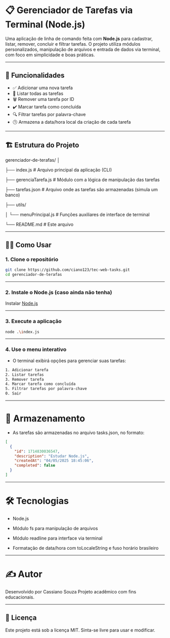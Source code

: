 # 📋 Gerenciador de Tarefas via Terminal (Node.js)

Uma aplicação de linha de comando feita com **Node.js** para cadastrar, listar, remover, concluir e filtrar tarefas. O projeto utiliza módulos personalizados, manipulação de arquivos e entrada de dados via terminal, com foco em simplicidade e boas práticas.

---

## 🚀 Funcionalidades

- ✅ Adicionar uma nova tarefa
- 📜 Listar todas as tarefas
- 🗑️ Remover uma tarefa por ID
- ✔️ Marcar tarefa como concluída
- 🔍 Filtrar tarefas por palavra-chave
- 🕒 Armazena a data/hora local da criação de cada tarefa

---

## 🏗️ Estrutura do Projeto

gerenciador-de-terafas/
│

├── index.js # Arquivo principal da aplicação (CLI)

├── gerenciaTarefa.js # Módulo com a lógica de manipulação das tarefas

├── tarefas.json # Arquivo onde as tarefas são armazenadas (simula um banco)

├── utils/

│ └── menuPrincipal.js # Funções auxiliares de interface de terminal

└── README.md # Este arquivo

---

## 🧑‍💻 Como Usar

### 1. Clone o repositório

```bash
git clone https://github.com/ciano123/tec-web-tasks.git
cd gerenciador-de-terafas
```

---

### 2. Instale o Node.js (caso ainda não tenha)
Instalar [Node.js](https://nodejs.org/pt)

---

### 3. Execute a aplicação
```bash
node .\index.js
```

---

### 4. Use o menu interativo

- O terminal exibirá opções para gerenciar suas tarefas:

```bash
1. Adicionar tarefa
2. Listar tarefas
3. Remover tarefa
4. Marcar tarefa como concluída
5. Filtrar tarefas por palavra-chave
0. Sair
```

---

# 💾 Armazenamento
- As tarefas são armazenadas no arquivo tasks.json, no formato:
```json
[
  {
    "id": 1714830036547,
    "description": "Estudar Node.js",
    "createdAt": "04/05/2025 18:45:06",
    "completed": false
  }
]
```

---

# 🛠️ Tecnologias
- Node.js

- Módulo fs para manipulação de arquivos

- Módulo readline para interface via terminal

- Formatação de data/hora com toLocaleString e fuso horário brasileiro

---

# ✍️ Autor
Desenvolvido por Cassiano Souza
Projeto acadêmico com fins educacionais.

---

## 📄 Licença
Este projeto está sob a licença MIT. Sinta-se livre para usar e modificar.